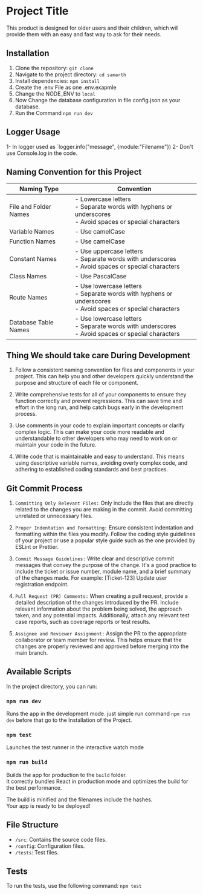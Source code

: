 # Project Title

This product is designed for older users and their children, which will provide them with an easy and fast way to ask for their needs.

## Installation

1. Clone the repository: `git clone  `
2. Navigate to the project directory: `cd samarth`
3. Install dependencies: `npm install`
4. Create the .env File as one .env.exapmle
5. Change the NODE_ENV to `local`
6. Now Change the database configuration in file config.json as your database.
7. Run the Command `npm run dev`

## Logger Usage
1- In logger used as `logger.info("message", {module:"Filename"})
2- Don't use Console.log in the code. 


## Naming Convention for this Project

| Naming Type           | Convention                                                                 |
|-----------------------|----------------------------------------------------------------------------|
| File and Folder Names | - Lowercase letters<br>- Separate words with hyphens or underscores<br>- Avoid spaces or special characters |
| Variable Names        | - Use camelCase                                                            |
| Function Names        | - Use camelCase                                                            |
| Constant Names        | - Use uppercase letters<br>- Separate words with underscores<br>- Avoid spaces or special characters |
| Class Names           | - Use PascalCase                                                           |
| Route Names           | - Use lowercase letters<br>- Separate words with hyphens or underscores<br>- Avoid spaces or special characters |
| Database Table Names  | - Use lowercase letters<br>- Separate words with underscores<br>- Avoid spaces or special characters |

## Thing We should take care During Development
1. Follow a consistent naming convention for files and components in your project. This can help you and other developers quickly understand the purpose and structure of each file or component.

2. Write comprehensive tests for all of your components to ensure they function correctly and prevent regressions. This can save time and effort in the long run, and help catch bugs early in the development process.

3. Use comments in your code to explain important concepts or clarify complex logic. This can make your code more readable and understandable to other developers who may need to work on or maintain your code in the future.

4. Write code that is maintainable and easy to understand. This means using descriptive variable names, avoiding overly complex code, and adhering to established coding standards and best practices.


## Git Commit Process
1. `Committing Only Relevant Files:` Only include the files that are directly related to the changes you are making in the commit. Avoid committing unrelated or unnecessary files.

2. `Proper Indentation and Formatting:` Ensure consistent indentation and formatting within the files you modify. Follow the coding style guidelines of your project or use a popular style guide such as the one provided by ESLint or Prettier.

3. `Commit Message Guidelines:` Write clear and descriptive commit messages that convey the purpose of the change. It's a good practice to include the ticket or issue number, module name, and a brief summary of the changes made. For example: [Ticket-123] Update user registration endpoint.

4. `Pull Request (PR) Comments:` When creating a pull request, provide a detailed description of the changes introduced by the PR. Include relevant information about the problem being solved, the approach taken, and any potential impacts. Additionally, attach any relevant test case reports, such as coverage reports or test results.

5. `Assignee and Reviewer Assignment:` Assign the PR to the appropriate collaborator or team member for review. This helps ensure that the changes are properly reviewed and approved before merging into the main branch.







## Available Scripts

In the project directory, you can run:

### `npm run dev `

Runs the app in the development mode.
just simple run command `npm run dev` before that go to the Installation of the Project.

### `npm test`

Launches the test runner in the interactive watch mode

### `npm run build`

Builds the app for production to the `build` folder.\
It correctly bundles React in production mode and optimizes the build for the best performance.

The build is minified and the filenames include the hashes.\
Your app is ready to be deployed!


## File Structure

- `/src`: Contains the source code files.
- `/config`: Configuration files.
- `/tests`: Test files.


## Tests

To run the tests, use the following command: `npm test`

